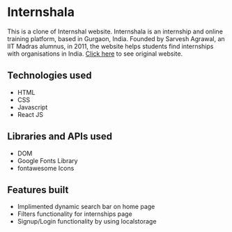 # Internshala
This is a clone of Internshal website. Internshala is an internship and online training platform, based in Gurgaon, India. Founded by Sarvesh Agrawal, an IIT Madras alumnus, in 2011, the website helps students find internships with organisations in India. [Click here](https://internshala.com/) to see original website.



## Technologies used
* HTML
* CSS
* Javascript
* React JS
## Libraries and APIs used

* DOM
* Google Fonts Library
* fontawesome Icons

## Features built

* Implimented dynamic search bar on home page
* Filters functionality for internships page
* Signup/Login functionality by using localstorage



